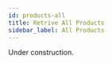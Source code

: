 ```yaml
---
id: products-all
title: Retrive All Products
sidebar_label: All Products
---
```


Under construction.
